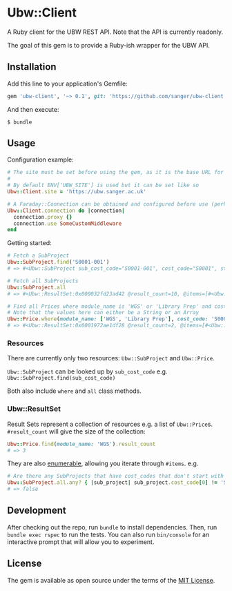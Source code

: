 # Ubw::Client

A Ruby client for the UBW REST API. Note that the API is currently readonly.

The goal of this gem is to provide a Ruby-ish wrapper for the UBW API.

## Installation

Add this line to your application's Gemfile:

```ruby
gem 'ubw-client', '~> 0.1', git: 'https://github.com/sanger/ubw-client.git'
```

And then execute:

    $ bundle

## Usage

Configuration example:

```ruby
# The site must be set before using the gem, as it is the base URL for all API calls.
#
# By default ENV['UBW_SITE'] is used but it can be set like so
Ubw::Client.site = 'https://ubw.sanger.ac.uk' 

# A Faraday::Connection can be obtained and configured before use (perhaps to disable a proxy)
Ubw::Client.connection do |connection|
  connection.proxy {}
  connection.use SomeCustomMiddleware
end
```

Getting started:

```ruby
# Fetch a SubProject
Ubw::SubProject.find('S0001-001')
# => #<Ubw::SubProject sub_cost_code="S0001-001", cost_code="S0001", status="N", is_active?=true>

# Fetch all SubProjects
Ubw::SubProject.all
# => #<Ubw::ResultSet:0x000032fd23ad42 @result_count=10, @items=[#<Ubw::SubProject sub_cost_code="S0001-001", cost_code="S0001", status="N", is_active?=true>, ...]

# Find all Prices where module_name is 'WGS' or 'Library Prep' and cost_code is 'S0001'
# Note that the values here can either be a String or an Array
Ubw::Price.where(module_name: ['WGS', 'Library Prep'], cost_code: 'S0001')
# => #<Ubw::ResultSet:0x0001972ae1df28 @result_count=2, @items=[#<Ubw::Price module_name="WGS", cost_code="S0001", unit_price="9.99">, ...]
```

### Resources

There are currently only two resources: `Ubw::SubProject` and `Ubw::Price`.

`Ubw::SubProject` can be looked up by `sub_cost_code` e.g. `Ubw::SubProject.find(sub_cost_code)`

Both also include `where` and `all` class methods.

### Ubw::ResultSet

Result Sets represent a collection of resources e.g. a list of `Ubw::Price`s. `#result_count` will give the size of the collection:

```ruby
Ubw::Price.find(module_name: 'WGS').result_count
# => 3
```

They are also [enumerable](https://ruby-doc.org/core-2.5.1/Enumerable.html), allowing you iterate through `#items`. e.g.
```ruby
# Are there any SubProjects that have cost_codes that don't start with 'S'?
Ubw::SubProject.all.any? { |sub_project| sub_project.cost_code[0] != 'S' }
# => false
```

## Development

After checking out the repo, run `bundle` to install dependencies. Then, run `bundle exec rspec` to run the tests. You can also run `bin/console` for an interactive prompt that will allow you to experiment.

## License

The gem is available as open source under the terms of the [MIT License](https://opensource.org/licenses/MIT).
